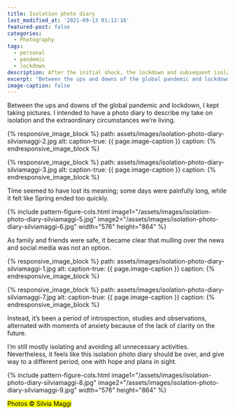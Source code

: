 ```yaml
---
title: Isolation photo diary
last_modified_at: '2021-09-13 01:12:16'
featured-post: false
categories:
  - Photography
tags:
  - personal
  - pandemic
  - lockdown
description: After the initial shock, the lockdown and subsequent isolation prompted me to point the lens to my emotions and immediate surroundings.
excerpt: "Between the ups and downs of the global pandemic and lockdown, I kept taking pictures. I intended to have a photo diary to describe my take on isolation and the extraordinary circumstances we're living."
image-caption: false
---
```


<p class="lead">Between the ups and downs of the global pandemic and lockdown, I kept taking pictures. I intended to have a photo diary to describe my take on isolation and the extraordinary circumstances we’re living.</p>

{% responsive_image_block %}
  path: assets/images/isolation-photo-diary-silviamaggi-2.jpg
  alt: 
  caption-true: {{ page.image-caption }}
  caption: 
{% endresponsive_image_block %}

{% responsive_image_block %}
  path: assets/images/isolation-photo-diary-silviamaggi-3.jpg
  alt: 
  caption-true: {{ page.image-caption }}
  caption: 
{% endresponsive_image_block %}

Time seemed to have lost its meaning; some days were painfully long, while it felt like Spring ended too quickly.

{% include pattern-figure-cols.html image1="/assets/images/isolation-photo-diary-silviamaggi-5.jpg" image2="/assets/images/isolation-photo-diary-silviamaggi-6.jpg" width="576" height="864" %}

As family and friends were safe, it became clear that mulling over the news and social media was not an option.

{% responsive_image_block %}
  path: assets/images/isolation-photo-diary-silviamaggi-1.jpg
  alt: 
  caption-true: {{ page.image-caption }}
  caption: 
{% endresponsive_image_block %}

{% responsive_image_block %}
  path: assets/images/isolation-photo-diary-silviamaggi-7.jpg
  alt: 
  caption-true: {{ page.image-caption }}
  caption: 
{% endresponsive_image_block %}

Instead, it’s been a period of introspection, studies and observations, alternated with moments of anxiety because of the lack of clarity on the future.

I’m still mostly isolating and avoiding all unnecessary activities. Nevertheless, it feels like this isolation photo diary should be over, and give way to a different period, one with hope and plans in sight.

{% include pattern-figure-cols.html image1="/assets/images/isolation-photo-diary-silviamaggi-8.jpg" image2="/assets/images/isolation-photo-diary-silviamaggi-9.jpg" width="576" height="864" %}

<p class="detached"><mark class="smd-highlight small">Photos &copy; Silvia Maggi</mark></p>
